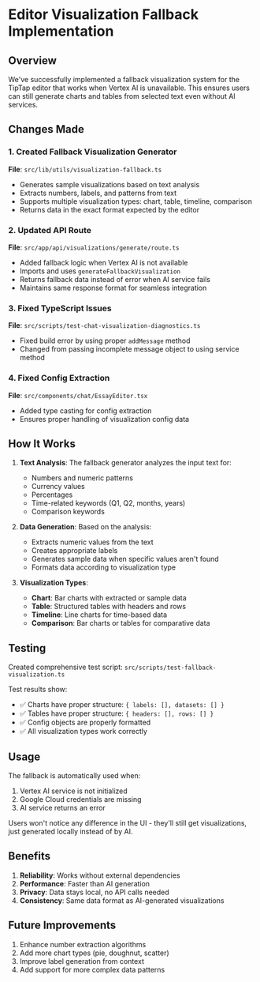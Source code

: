 # Editor Visualization Fallback Implementation

## Overview

We've successfully implemented a fallback visualization system for the TipTap editor that works when Vertex AI is unavailable. This ensures users can still generate charts and tables from selected text even without AI services.

## Changes Made

### 1. Created Fallback Visualization Generator
**File**: `src/lib/utils/visualization-fallback.ts`
- Generates sample visualizations based on text analysis
- Extracts numbers, labels, and patterns from text
- Supports multiple visualization types: chart, table, timeline, comparison
- Returns data in the exact format expected by the editor

### 2. Updated API Route
**File**: `src/app/api/visualizations/generate/route.ts`
- Added fallback logic when Vertex AI is not available
- Imports and uses `generateFallbackVisualization`
- Returns fallback data instead of error when AI service fails
- Maintains same response format for seamless integration

### 3. Fixed TypeScript Issues
**File**: `src/scripts/test-chat-visualization-diagnostics.ts`
- Fixed build error by using proper `addMessage` method
- Changed from passing incomplete message object to using service method

### 4. Fixed Config Extraction
**File**: `src/components/chat/EssayEditor.tsx`
- Added type casting for config extraction
- Ensures proper handling of visualization config data

## How It Works

1. **Text Analysis**: The fallback generator analyzes the input text for:
   - Numbers and numeric patterns
   - Currency values
   - Percentages
   - Time-related keywords (Q1, Q2, months, years)
   - Comparison keywords

2. **Data Generation**: Based on the analysis:
   - Extracts numeric values from the text
   - Creates appropriate labels
   - Generates sample data when specific values aren't found
   - Formats data according to visualization type

3. **Visualization Types**:
   - **Chart**: Bar charts with extracted or sample data
   - **Table**: Structured tables with headers and rows
   - **Timeline**: Line charts for time-based data
   - **Comparison**: Bar charts or tables for comparative data

## Testing

Created comprehensive test script: `src/scripts/test-fallback-visualization.ts`

Test results show:
- ✅ Charts have proper structure: `{ labels: [], datasets: [] }`
- ✅ Tables have proper structure: `{ headers: [], rows: [] }`
- ✅ Config objects are properly formatted
- ✅ All visualization types work correctly

## Usage

The fallback is automatically used when:
1. Vertex AI service is not initialized
2. Google Cloud credentials are missing
3. AI service returns an error

Users won't notice any difference in the UI - they'll still get visualizations, just generated locally instead of by AI.

## Benefits

1. **Reliability**: Works without external dependencies
2. **Performance**: Faster than AI generation
3. **Privacy**: Data stays local, no API calls needed
4. **Consistency**: Same data format as AI-generated visualizations

## Future Improvements

1. Enhance number extraction algorithms
2. Add more chart types (pie, doughnut, scatter)
3. Improve label generation from context
4. Add support for more complex data patterns
